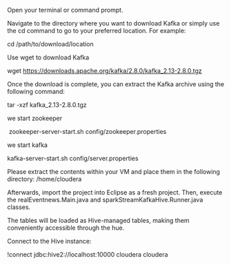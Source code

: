 Open your terminal or command prompt.

 

Navigate to the directory where you want to download Kafka or simply use the cd command to go to your preferred location. For example:

 

cd /path/to/download/location

 

Use wget to download Kafka

wget https://downloads.apache.org/kafka/2.8.0/kafka_2.13-2.8.0.tgz

 

Once the download is complete, you can extract the Kafka archive using the following command:

 

tar -xzf kafka_2.13-2.8.0.tgz

 

we start zookeeper

 zookeeper-server-start.sh config/zookeeper.properties

 

we start kafka

 

kafka-server-start.sh config/server.properties

 

Please extract the contents within your VM and place them in the following directory: /home/cloudera

 

Afterwards, import the project into Eclipse as a fresh project. Then, execute the realEventnews.Main.java and sparkStreamKafkaHive.Runner.java classes.

 

The tables will be loaded as Hive-managed tables, making them conveniently accessible through the hue.

 

Connect to the Hive instance:

!connect jdbc:hive2://localhost:10000 cloudera cloudera